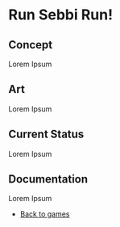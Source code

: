 # Run Sebbi Run!

## Concept

Lorem Ipsum

## Art 

Lorem Ipsum

## Current Status

Lorem Ipsum

## Documentation

Lorem Ipsum



- [Back to games](games.md)
